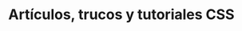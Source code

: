 ---
title: 'Artículos, trucos y tutoriales CSS'
heading: CSS
description: El CSS es un lenguaje de estilos que permite dar un diseño atractivo para el usuario a las webs.
---